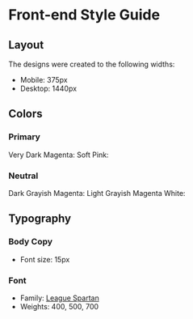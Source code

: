 # Front-end Style Guide

## Layout

The designs were created to the following widths:

- Mobile: 375px
- Desktop: 1440px

## Colors

### Primary

Very Dark Magenta:
Soft Pink:

### Neutral

Dark Grayish Magenta: 
Light Grayish Magenta
White: 

## Typography

### Body Copy

- Font size: 15px

### Font

- Family: [League Spartan](https://fonts.google.com/specimen/League+Spartan)
- Weights: 400, 500, 700
